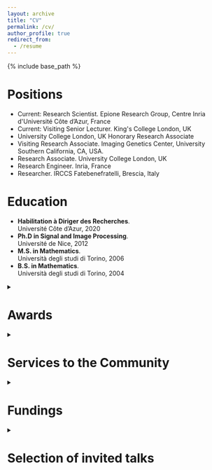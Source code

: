 ```yaml
---
layout: archive
title: "CV"
permalink: /cv/
author_profile: true
redirect_from:
  - /resume
---
```


{% include base_path %}


Positions
======
* Current: Research Scientist. Epione Research Group, Centre Inria d'Université Côte d’Azur, France
* Current: Visiting Senior Lecturer. King's College London, UK
* University College London, UK	Honorary Research Associate 
* Visiting Research Associate. Imaging Genetics Center, University Southern California, CA, USA.
* Research Associate. University College London, UK
* Research Engineer. Inria, France
* Researcher. IRCCS Fatebenefratelli, Brescia, Italy

Education
======
- **Habilitation à Diriger des Recherches**.\
Université Côte d’Azur, 2020
- **Ph.D in Signal and Image Processing**.\
Université de Nice, 2012
- **M.S. in Mathematics**.\
Università degli studi di Torino, 2006
- **B.S. in Mathematics**.\
 Università degli studi di Torino, 2004

<details>
  <summary>
  <h1> Awards </h1> 
  </summary>
  <br>
	
<h3> Personal Awards: </h3>
<ul>
<li> (2020-2028) Chair holder at 3IA Côte d’Azur (axis Core Elements of AI). </li>
<li> (2018-2024) Inria Research and Doctoral Supervision Award (RIPEC). </li>
<li> (2018) Outstanding reviewer  of the conference NeurIPS 2018. </li>
<li> (2015) Second position ex-aequo for the 2015 ERCIM Cor Baayen Award.
	<br>
          <em>Most promising European young researcher in computer science and applied mathematics* </em></li>
<li> (2011) Erbsmann Award Honorable Mention, Conference IPMI
	<br>
    <em>One of the most prestigious awards of the medical imaging community</em> </li>
</ul>

<h3> As Research Director: </h3>
<ul>
<li> (2024) UNICANCER Innovation Award to projet Federated-PET
<br>
  <em> Co-PI with Dr. O. Humbert, Hospital A. Lacassagne, Nice, France</em> </li>
<li> (2022) Yann Fraboni (PhD). Best thesis award
<br>
  <em> From Doctoral School STIC, Université Côte d’Azur </em> </li>
<li> (2022) Yann Fraboni (PhD). Best paper award
<br>
  <em> International Workshop on Trustworthy Federated Learning in Conjunction with IJCAI 2022. </em> </li>
<li> (2021) Andrea Senacheribbe (MSc). Best Master Thesis Award
<br>
  <em> From Politecnico di Torino </em> </li>
<li> (2019) Sara Garbarino (Postdoc). Erbsmann award, Conference IPMI
<br>
  <em> One of the most prestigious awards of the medical imaging community </em></li>
</ul>
</details>

<details>
  <summary>
  <h1> Services to the Community  </h1> 
  </summary>
  <br>

<h3> Conference Area Chair:</h3>
<ul>
<li> Neural Information Processing Systems (NeurIPS 2023, NeurIPS 2024) </li>
<li>	Computer Vision and Pattern Recognition (CVPR 2021-2023-2024) </li>
<li>	Medical Image Computing and Computer Assisted Intervention (MICCAI 2021-2022)</li>
</ul>

<h3>  Editorial Activity: </h3>
<ul>
<li>	Associate Editor of Medical Image Analysis (Elsevier) since 2021 </li>
<li>	Editorial Board Member of Scientific Reports (Nature Publishing Group) from 2014 to 2021 </li>
<li>	Member of the Board of Statisticians of the Journal of Alzheimer's Disease from 2017 to 2022 </li>
</ul>

<h3>  Organisation of Scientific Events (selection) </h3>

<ul>
<li>	Organizing committee member of the 2023 edition of the IEEE International Symposium on Biomedical Imaging (ISBI), Cartagena (Colombia). In charge of student events organization. </li>
<li>	Organizing committee member of the 1st Colloque Français inter-3IA d’Intelligence Artificielle, 2023. 200 participants, 14 invited speakers. In charge of program definition and speaker invitation.</li>
<li>	Co-chair of the 1st Tutorial on Trustworthy AI in medical imaging. Medical Image Computing and Computer Assisted Intervention conference, MICCAI 2022, Singapore.  </li>
<li> Organizer of the Special Session “Security and Fairness in Collaborative Healthcare Data Analysis”, presented at the International Symposium of Biomedical Imaging (ISBI), 2021.</li>
<li>	Organizer of a one-day hands-on session on the software Fed-BioMed to the Winter School AI4Health (HDH and 3IA) in 2021 and 2022, and to the Inria DFKI Summer School (2021).</li>
<li>	Co-organiser of the Tutorial “Disease progression modeling with cross-sectional and longitudinal data”, presented at the International Conference Medical Image Computing and Computer Assisted Intervention (MICCAI) 2021, and at at the International Symposium of Biomedical Imaging (ISBI) 2021. </li>
</ul>

</details>

<details>
  <summary>
  <h1> Fundings  </h1> 
  </summary>
  <br>
 
<h3> Research Area: Multi-modal biomedical data analysis & disease progression modeling </h3>
<ul>
<li> Michael J. Fox Foundation for Parkinson’s Research. Multimodal Dynamic Modelling and Prediction of Parkinsonian Symptom Progression. <b> WP leader</b> (2023-2027, 800k€, Inria funding: 200k€). PI Dr. B. Gutman (Illinois Institute of Technology, USA.)
	<br>
	<em>Disease progression modelling in Parkinson's Disease.</em> </li>
<li> 	ANR. MITOMICS (2021-2025, 800kE, Inria funding: 200k€). <b> WP leader for multi-omics analysis.</b> PIs Prof. Vincent Procaccio (CHU Angers) and Sylvie Bannwarth (CHU Nice).
	<br>
	<em> Multi-omics analyses in rare disorders </em> </li>
<li> 	Université Côte d’Azur. Project Meta-ImaGen (37k€). <b>PI</b>.
	<br>
	<em> Multi-centric brain image analysis in Alzheimer's disease </em> </li>
<li> 	Departement des Alpes Maritimes (PACA). Project Big Data for brain research (70k€). <b>PI</b>. 
	<br>
`	<em> Large-scale imaging-genetics analysis in brain disorders. </em> </li>
</ul>

<h3> Research Area: Multi-centric biomedical data analysis & federated learning </h3>
<ul>
<li> ANR. Operationalising federated learning for real-world biomedical applications (Fed-Ops) (2025-2029, 700k€, Inria funding: 300 k€). <b>PI.</b>
	<br>
	<em> ML-Ops for federated learning in healthcare </em>  </li>

<li> ANR. JCJC project Fed-BioMed (2019-2023, 200k€). <b>PI</b>. 
	<br>
        <em> Federated learning for healthcare applications. </em>  </li>

<li> Franco-German bilateral program for AI. Project Trustworthy and Robust Artificial Intelligence (TRAIN) (2023-2027, 1.2M€, Inria funding: 350 k€). <b>PI for the French consortium</b>. German PI: Prof. Ghassan Karame (Ruhr-University Bochum). With EURECOM (France), Fraunhofer and Ruhr-University Bochum (Germany). </li>

<li> Institut National du Cancer (INCa). FEDERATED-PET (2022-2026, 1M€, Inria funding: 300k€). <b>Co-PI</b> with Prof. O. Humbert (Hospital Centre Antoine Lacassagne, France).
	<br>
	<em> French federated infrastructure for cancer image analysis. </em>       </li>               

<li>	Horizon Europe. European Cancer Imaging Initiative (EUCAIM) (2023-2027, 17M€, Inria funding: 200k€). WP participant with 76 clinical and research partners across Europe. 
	<br>
	<em> Interoperability of federated learning platforms in a large network of European cancer hospitals. </em> </li>
</ul>
</details>


<details>
  <summary>
  <h1> Selection of invited talks </h1> 
  </summary>
  <br>
	
<ul>

<li> 2024. Keynote Speaker at the event Chirurgie 4.0 organised by the Académie Nationale de Chirurgie. </li>
<li> 2019. Lecture at the Colloque du Collège de France: L’imagerie médicale à l’heure de l’IA. </li>
<li> 2022. Invited Lecture at the MBZUAI Workshop on MBZUAI Workshop on Collaborative Learning (Abu Dhabi), organized by Prof. M. Jordan (UC Berkeley). </li>
<li> 2021. Invited speaker at the 3rd Federated Learning Workshop, Sorbonne University Paris, organized by Owkin, Accenture Labs, and the Société Française de Statistique (SFdS). </li>
<li> 2024. Keynote speaker at the 5th Progression over neurodegenerative disorders meeting (POND 2024) hosted at University College London (UK).  </li>
<li> 2023. Invited speaker for the CVPR 2023 - 10th Workshop on Medical Computer Vision, Vancouver, Canada.  </li>
<li> 2022. Invited Lecture at the Summer School on Biomedical Imaging, ETH Zurich and University of Zurich. </li>
<li> 2022. Invited Lecture at the webinar Quantim, of the group Méthodes Quantitatives et Traitement de l’Information Médicale, Inserm, Aix-Marseille Université. </li>
<li> 2021. Keynote speaker at IEEE EMBS Grand Challenges Forum on Data Science and Engineering in Healthcare.  </li>
<li> 2021. Keynote at the MICCAI Workshop on Distributed And Collaborative Learning 2021.  </li>
<li> 2020. Invited speaker at the European Glaucoma Society Congress 2020. </li>
<li> 2020. Invited lecture at Symposia Multi-view Methods for Imaging Genetics (OHBM conference 2020). </li>
<li> 2019. Invited lecture at Winter School on Imaging Genetics (University of Verona, Italy). </li>

</ul>

</details>
